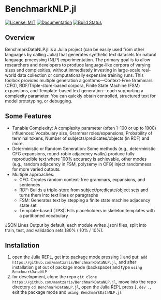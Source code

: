 # BenchmarkNLP.jl

[![License: MIT](https://img.shields.io/badge/License-MIT-green.svg)](LICENSE) 
[![Documentation](https://img.shields.io/badge/docs-stable-blue.svg)](https://mantzaris.github.io/BenchmarkDataNLP.jl/) 
[![Build Status](https://github.com/mantzaris/BenchmarkDataNLP.jl/actions/workflows/ci.yml/badge.svg?branch=main)](https://github.com/mantzaris/BenchmarkDataNLP.jl/actions)

## Overview

BenchmarkDataNLP.jl is a Julia project (can be easily used from other languages by calling Julia) that generates synthetic text datasets for natural language processing (NLP) experimentation. The primary goal is to allow researchers and developers to produce language-like corpora of varying sizes and complexities, without immediately investing in large-scale real-world data collection or computationally expensive training runs.
This toolbox provides multiple generation algorithms—Context-Free Grammars (CFG), RDF/Triple-store-based corpora, Finite State Machine (FSM) expansions, and Template-based text generation—each supporting a complexity parameter. You can quickly obtain controlled, structured text for model prototyping, or debugging.

## Some Features

- Tunable Complexity: A complexity parameter (often 1–100 or up to 1000) influences: Vocabulary size, Grammar roles/expansions, Probability of terminal tokens, Number of subjects/predicates/objects (in RDF) and more.
- Deterministic or Random Generation: Some methods (e.g., deterministic CFG expansions, round-robin adjacency walks) produce fully reproducible text where 100% accuracy is achievable, other modes (e.g., random adjacency in FSM, polysemy in CFG) inject randomness for more varied outputs.
- Multiple approaches:
    - CFG: Creates random context-free grammars, expansions, and sentences
    - RDF: Builds a triple-store from subject/predicate/object sets and turns them into text lines or paragraphs
    - FSM: Generates text by stepping a finite state machine adjacency state set
    - Template-based (TPS): Fills placeholders in skeleton templates with a partitioned vocabulary

JSON Lines Output by default, each module writes .jsonl files, split into train, test, and validation sets (80% / 10% / 10%).

## Installation

1. open the Julia REPL, get into package mode pressing `]` and put: `add https://github.com/mantzaris/BenchmarkDataNLP.jl`, and after installation get out of package mode (backspace) and type `using BenchmarkDataNLP`
2. for development, clone the repo `git clone https://github.com/mantzaris/BenchmarkDataNLP.jl`, move into the repo directory `cd BenchmarkDataNLP.jl`, open the Julia REPL press `]`, `dev .`, exit the package mode and `using BenchmarkDataNLP.jl`
